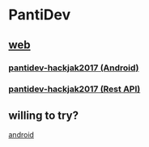# PantiDev

## [web](http://awseb-e-e-awsebloa-19aedqm1ecvzp-1894315445.ap-southeast-1.elb.amazonaws.com/)

### [pantidev-hackjak2017 (Android)](https://pantidev.github.io/hackjak2017_android_pantidev/)

### [pantidev-hackjak2017 (Rest API)](https://pantidev.github.io/hackjak2017_api_pantidev/)

## willing to try?

[android](https://drive.google.com/open?id=1Qlo27X7-yBBdASxIkFwZdrGcpxpvNAXz)





